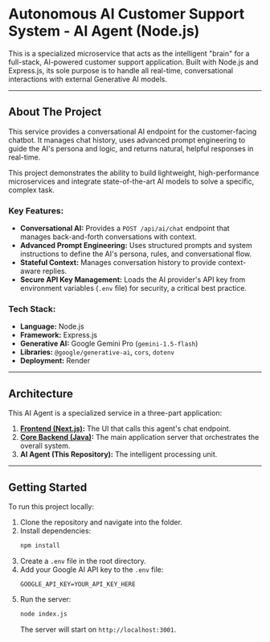 # Autonomous AI Customer Support System - AI Agent (Node.js)

This is a specialized microservice that acts as the intelligent "brain" for a full-stack, AI-powered customer support application. Built with Node.js and Express.js, its sole purpose is to handle all real-time, conversational interactions with external Generative AI models.

---

## About The Project

This service provides a conversational AI endpoint for the customer-facing chatbot. It manages chat history, uses advanced prompt engineering to guide the AI's persona and logic, and returns natural, helpful responses in real-time.

This project demonstrates the ability to build lightweight, high-performance microservices and integrate state-of-the-art AI models to solve a specific, complex task.

### Key Features:
*   **Conversational AI:** Provides a `POST /api/ai/chat` endpoint that manages back-and-forth conversations with context.
*   **Advanced Prompt Engineering:** Uses structured prompts and system instructions to define the AI's persona, rules, and conversational flow.
*   **Stateful Context:** Manages conversation history to provide context-aware replies.
*   **Secure API Key Management:** Loads the AI provider's API key from environment variables (`.env` file) for security, a critical best practice.

### Tech Stack:
*   **Language:** Node.js
*   **Framework:** Express.js
*   **Generative AI:** Google Gemini Pro (`gemini-1.5-flash`)
*   **Libraries:** `@google/generative-ai`, `cors`, `dotenv`
*   **Deployment:** Render

---

## Architecture

This AI Agent is a specialized service in a three-part application:

1.  **[Frontend (Next.js)](https://github.com/gujjajasai/support-ticket-frontend):** The UI that calls this agent's chat endpoint. <!-- Replace with your frontend repo URL -->
2.  **[Core Backend (Java)](https://github.com/gujjajasai/support-ticket-backend):** The main application server that orchestrates the overall system. <!-- Replace with your backend repo URL -->
3.  **AI Agent (This Repository):** The intelligent processing unit.

---

## Getting Started

To run this project locally:

1.  Clone the repository and navigate into the folder.
2.  Install dependencies:
    ```sh
    npm install
    ```
3.  Create a `.env` file in the root directory.
4.  Add your Google AI API key to the `.env` file:
    ```
    GOOGLE_API_KEY=YOUR_API_KEY_HERE
    ```
5.  Run the server:
    ```sh
    node index.js
    ```
    The server will start on `http://localhost:3001`.